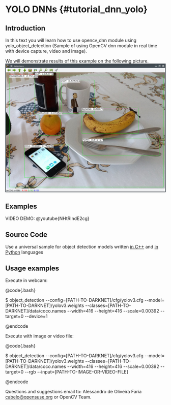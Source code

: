 YOLO DNNs  {#tutorial_dnn_yolo}
===============================

Introduction
------------

In this text you will learn how to use opencv_dnn module using yolo_object_detection (Sample of using OpenCV dnn module in real time with device capture, video and image).

We will demonstrate results of this example on the following picture.
![Picture example](images/yolo.jpg)

Examples
--------

VIDEO DEMO:
@youtube{NHtRlndE2cg}

Source Code
-----------

Use a universal sample for object detection models written
[in C++](https://github.com/opencv/opencv/blob/master/samples/dnn/object_detection.cpp) and
[in Python](https://github.com/opencv/opencv/blob/master/samples/dnn/object_detection.py) languages

Usage examples
--------------

Execute in webcam:

@code{.bash}

$ object_detection --config=[PATH-TO-DARKNET]/cfg/yolov3.cfg --model=[PATH-TO-DARKNET]/yolov3.weights --classes=[PATH-TO-DARKNET]/data/coco.names --width=416 --height=416 --scale=0.00392 --target=0 --device=1

@endcode

Execute with image or video file:

@code{.bash}

$ object_detection --config=[PATH-TO-DARKNET]/cfg/yolov3.cfg --model=[PATH-TO-DARKNET]/yolov3.weights --classes=[PATH-TO-DARKNET]/data/coco.names --width=416 --height=416 --scale=0.00392 --target=0 --rgb --input=[PATH-TO-IMAGE-OR-VIDEO-FILE]

@endcode

Questions and suggestions email to: Alessandro de Oliveira Faria cabelo@opensuse.org or OpenCV Team.

